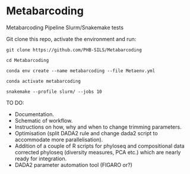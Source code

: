 # Metabarcoding
Metabarcoding Pipeline Slurm/Snakemake tests



  
  Git clone this repo, activate the environment and run:
  
  ~~~
  git clone https://github.com/PHB-SILS/Metabarcoding
  
  cd Metabarcoding
  
  conda env create --name metabarcoding --file Metaenv.yml
  
  conda activate metabarcoding
  
  snakemake --profile slurm/ --jobs 10
  ~~~

TO DO:
 - Documentation.
 - Schematic of workflow.
 - Instructions on how, why and when to change trimming parameters.
 - Optimisation (split DADA2 rule and change dada2 script to accommodate more parallelisation).
 - Addition of a couple of R scripts for phyloseq and compositional data corrected phyloseq (diversity measures, PCA etc.) which are nearly ready for integration.
 - DADA2 parameter automation tool (FIGARO or?)
